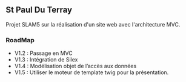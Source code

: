 ## St Paul Du Terray

Projet SLAM5 sur la réalisation d'un site web avec l'architecture MVC.  

### RoadMap

- V1.2 : Passage en MVC
- V1.3 : Intégration de Silex
- V1.4 : Modélisation objet de l’accès aux données
- V1.5 : Utiliser le moteur de template twig pour la présentation.

